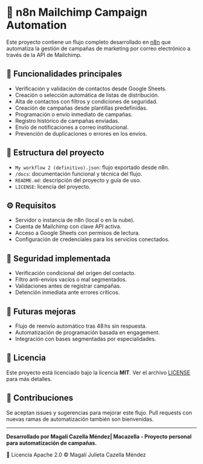 # 📧 n8n Mailchimp Campaign Automation

Este proyecto contiene un flujo completo desarrollado en [n8n](https://n8n.io/) que automatiza la gestión de campañas de marketing por correo electrónico a través de la API de Mailchimp.

## 🚀 Funcionalidades principales

- Verificación y validación de contactos desde Google Sheets.
- Creación o selección automática de listas de distribución.
- Alta de contactos con filtros y condiciones de seguridad.
- Creación de campañas desde plantillas predefinidas.
- Programación o envío inmediato de campañas.
- Registro histórico de campañas enviadas.
- Envío de notificaciones a correo institucional.
- Prevención de duplicaciones o errores en los envíos.

## 📂 Estructura del proyecto

- `My workflow 2 (definitivo).json`: flujo exportado desde n8n.
- `/docs`: documentación funcional y técnica del flujo.
- `README.md`: descripción del proyecto y guía de uso.
- `LICENSE`: licencia del proyecto.

## ⚙️ Requisitos

- Servidor o instancia de n8n (local o en la nube).
- Cuenta de Mailchimp con clave API activa.
- Acceso a Google Sheets con permisos de lectura.
- Configuración de credenciales para los servicios conectados.

## 🔐 Seguridad implementada

- Verificación condicional del origen del contacto.
- Filtro anti-envíos vacíos o mal segmentados.
- Validaciones antes de registrar campañas.
- Detención inmediata ante errores críticos.

## 🔁 Futuras mejoras

- Flujo de reenvío automático tras 48 hs sin respuesta.
- Automatización de programación basada en engagement.
- Integración con bases segmentadas por especialidades.

## 📄 Licencia

Este proyecto está licenciado bajo la licencia **MIT**. Ver el archivo [LICENSE](LICENSE) para más detalles.

## 🤝 Contribuciones

Se aceptan issues y sugerencias para mejorar este flujo. Pull requests con nuevas ramas de automatización también son bienvenidas.

---

**Desarrollado por Magalí Cazella Méndez| Macazella - Proyecto personal para automatización de campañas.**

📄 Licencia
Apache 2.0 © Magalí Julieta Cazella Méndez
